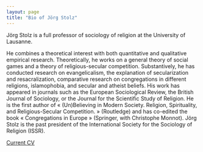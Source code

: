 ```yaml
---
layout: page
title: "Bio of Jörg Stolz"
---
```



Jörg Stolz is a full professor of sociology of religion at the University of Lausanne.

He combines a theoretical interest with both quantitative and qualitative empirical research. Theoretically, he works on a general theory of social games and a theory of religious-secular competition. Substantively, he has conducted research on evangelicalism, the explanation of secularization and resacralization, comparative research on congregations in different religions, islamophobia, and secular and atheist beliefs. His work has appeared in journals such as the European Sociological Review, the British Journal of Sociology, or the Journal for the Scientific Study of Religion. He is the first author of « (Un)Believing in Modern Society. Religion, Spirituality, and Religious-Secular Competition. » (Routledge) and has co-edited the book « Congregations in Europe » (Springer, with Christophe Monnot). Jörg Stolz is the past president of the International Society for the Sociology of Religion (ISSR).

[Current CV](assets/CV_JS.pdf)
